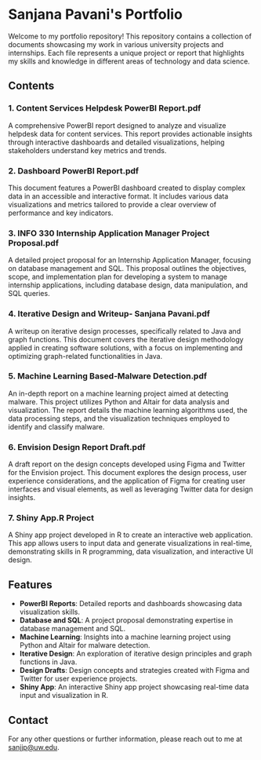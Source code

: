 # Sanjana Pavani's Portfolio

Welcome to my portfolio repository! This repository contains a collection of documents showcasing my work in various university projects and internships. Each file represents a unique project or report that highlights my skills and knowledge in different areas of technology and data science.

## Contents

### 1. Content Services Helpdesk PowerBI Report.pdf
A comprehensive PowerBI report designed to analyze and visualize helpdesk data for content services. This report provides actionable insights through interactive dashboards and detailed visualizations, helping stakeholders understand key metrics and trends.

### 2. Dashboard PowerBI Report.pdf
This document features a PowerBI dashboard created to display complex data in an accessible and interactive format. It includes various data visualizations and metrics tailored to provide a clear overview of performance and key indicators.

### 3. INFO 330 Internship Application Manager Project Proposal.pdf
A detailed project proposal for an Internship Application Manager, focusing on database management and SQL. This proposal outlines the objectives, scope, and implementation plan for developing a system to manage internship applications, including database design, data manipulation, and SQL queries.

### 4. Iterative Design and Writeup- Sanjana Pavani.pdf
A writeup on iterative design processes, specifically related to Java and graph functions. This document covers the iterative design methodology applied in creating software solutions, with a focus on implementing and optimizing graph-related functionalities in Java.

### 5. Machine Learning Based-Malware Detection.pdf
An in-depth report on a machine learning project aimed at detecting malware. This project utilizes Python and Altair for data analysis and visualization. The report details the machine learning algorithms used, the data processing steps, and the visualization techniques employed to identify and classify malware.

### 6. Envision Design Report Draft.pdf
A draft report on the design concepts developed using Figma and Twitter for the Envision project. This document explores the design process, user experience considerations, and the application of Figma for creating user interfaces and visual elements, as well as leveraging Twitter data for design insights.

### 7. Shiny App.R Project
A Shiny app project developed in R to create an interactive web application. This app allows users to input data and generate visualizations in real-time, demonstrating skills in R programming, data visualization, and interactive UI design.

## Features

- **PowerBI Reports**: Detailed reports and dashboards showcasing data visualization skills.
- **Database and SQL**: A project proposal demonstrating expertise in database management and SQL.
- **Machine Learning**: Insights into a machine learning project using Python and Altair for malware detection.
- **Iterative Design**: An exploration of iterative design principles and graph functions in Java.
- **Design Drafts**: Design concepts and strategies created with Figma and Twitter for user experience projects.
- **Shiny App**: An interactive Shiny app project showcasing real-time data input and visualization in R.

## Contact

For any other questions or further information, please reach out to me at [sanjjp@uw.edu](mailto:sanjjp@uw.edu).

